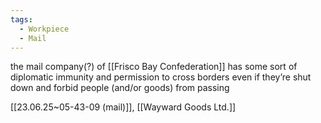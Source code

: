 ```yaml
---
tags:
  - Workpiece
  - Mail
---
```

the mail company(?) of [[Frisco Bay Confederation]] has some sort of diplomatic immunity and permission to cross borders even if they’re shut down and forbid people (and/or goods) from passing

[[23.06.25~05-43-09 (mail)]], [[Wayward Goods Ltd.]]